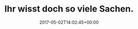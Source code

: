 ---
retweeted: false
source: <a href="https://about.twitter.com/products/tweetdeck" rel="nofollow">TweetDeck</a>
entities:
  hashtags: []
  symbols: []
  user_mentions:
  - name: OpenStreetMap
    screen_name: openstreetmap
    indices:
    - '76'
    - '90'
    id_str: '17925320'
    id: '17925320'
  urls: []
display_text_range:
- '0'
- '136'
favorite_count: '0'
id_str: '859407817555542022'
truncated: false
retweet_count: '3'
id: '859407817555542022'
created_at: Tue May 02 14:02:45 +0000 2017
favorited: false
full_text: Ihr wisst doch so viele Sachen. Gibts eine Fahrrad- + Lauf-Tracking App
  auf [@openstreetmap](https://twitter.com/openstreetmap) Basis? Stopp-Uhr + Strecke
  würde mir reichen.
lang: de
tags:
- pesos:twitter
date: '2017-05-02T14:02:45+00:00'
src: https://twitter.com/bascht/status/859407817555542022
original_url: https://twitter.com/bascht/status/859407817555542022
type: twitter_tweet
text: Ihr wisst doch so viele Sachen. Gibts eine Fahrrad- + Lauf-Tracking App auf
  [@openstreetmap](https://twitter.com/openstreetmap) Basis? Stopp-Uhr + Strecke würde
  mir reichen.
title: Ihr wisst doch so viele Sachen.

---